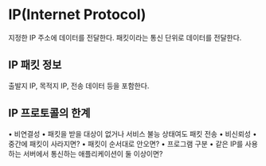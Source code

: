 # IP(Internet Protocol)
지정한 IP 주소에 데이터를 전달한다.
패킷이라는 통신 단위로 데이터를 전달한다.

## IP 패킷 정보
출발지 IP, 목적지 IP, 전송 데이터 등을 포함한다.

## IP 프로토콜의 한계
• 비연결성
	• 패킷을 받을 대상이 없거나 서비스 불능 상태여도 패킷 전송
• 비신뢰성
	• 중간에 패킷이 사라지면?
	• 패킷이 순서대로 안오면?
• 프로그램 구분
	• 같은 IP를 사용하는 서버에서 통신하는 애플리케이션이 둘 이상이면?
